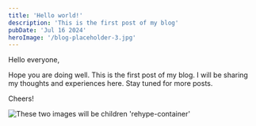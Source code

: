 ```yaml
---
title: 'Hello world!'
description: 'This is the first post of my blog'
pubDate: 'Jul 16 2024'
heroImage: '/blog-placeholder-3.jpg'
---
```


Hello everyone,

Hope you are doing well. This is the first post of my blog. I will be sharing my thoughts and experiences here. Stay tuned for more posts.

Cheers!

![These two images will be children 'rehype-container'](https://img.id/cat.png)